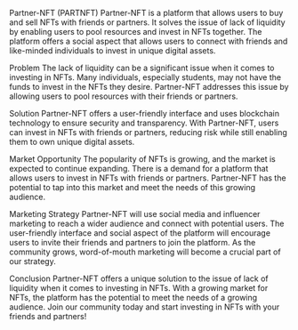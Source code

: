 Partner-NFT (PARTNFT)
Partner-NFT is a platform that allows users to buy and sell NFTs with friends or partners. It solves the issue of lack of liquidity by enabling users to pool resources and invest in NFTs together. The platform offers a social aspect that allows users to connect with friends and like-minded individuals to invest in unique digital assets.

Problem
The lack of liquidity can be a significant issue when it comes to investing in NFTs. Many individuals, especially students, may not have the funds to invest in the NFTs they desire. Partner-NFT addresses this issue by allowing users to pool resources with their friends or partners.

Solution
Partner-NFT offers a user-friendly interface and uses blockchain technology to ensure security and transparency. With Partner-NFT, users can invest in NFTs with friends or partners, reducing risk while still enabling them to own unique digital assets.

Market Opportunity
The popularity of NFTs is growing, and the market is expected to continue expanding. There is a demand for a platform that allows users to invest in NFTs with friends or partners. Partner-NFT has the potential to tap into this market and meet the needs of this growing audience.

Marketing Strategy
Partner-NFT will use social media and influencer marketing to reach a wider audience and connect with potential users. The user-friendly interface and social aspect of the platform will encourage users to invite their friends and partners to join the platform. As the community grows, word-of-mouth marketing will become a crucial part of our strategy.

Conclusion
Partner-NFT offers a unique solution to the issue of lack of liquidity when it comes to investing in NFTs. With a growing market for NFTs, the platform has the potential to meet the needs of a growing audience. Join our community today and start investing in NFTs with your friends and partners!